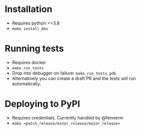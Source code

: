 # Installation
* Requires python >=3.8
* `make install_dev`

# Running tests
* Requires docker
* `make run_tests`
* Drop into debugger on failure: `make_run_tests_pdb`
* Alternatively you can create a draft PR and the tests will run automatically.

# Deploying to PyPI
* Requires credentials. Currently handled by @fennerm
* `make <patch_release/minor_release/major_release>`

